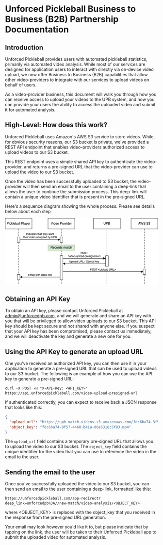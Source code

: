 # Unforced Pickleball Business to Business (B2B) Partnership Documentation

## Introduction

Unforced Pickleball provides users with automated pickleball statistics,
primarily via automated video analysis. While most of our services are designed
for application users to interact with directly via on-device video upload, we
now offer Business to Business (B2B) capabilities that allow other
video-providers to integrate with our services to upload videos on behalf of
users.

As a video-provider business, this document will walk you through how you can
receive access to upload your videos to the UPB system, and how you can provide
your users the ability to access the uploaded video and submit it for
automated analysis.

## High-Level: How does this work?

Unforced Pickleball uses Amazon's AWS S3 service to store videos. While, for
obvious security reasons, our S3 bucket is private, we've provided a REST API
endpoint that enables video-providers authorized access to upload videos to our
S3 bucket.

This REST endpoint uses a simple shared API key to authenticate the
video-provider, and returns a pre-signed URL that the video-provider can use to
upload the video to our S3 bucket.

Once the video has been successfully uploaded to S3 bucket, the video-provider
will then send an email to the user containing a deep-link that allows the user
to continue the submission process. This deep-link will contain a unique video
identifier that is present in the pre-signed URL.

Here's a sequence diagram showing the whole process. Please see details below
about each step

![upb-b2b-sequence-diagram.png](upb-b2b-sequence-diagram.png)

## Obtaining an API Key

To obtain an API key, please contact Unforced Pickleball at
admin@unforcedpb.com, and we will generate and share an API key with you that
will be privileged to allow video uploads to our S3 bucket. This API key should
be kept secure and not shared with anyone else. If you suspect that your API
key has been compromised, please contact us immediately, and we will deactivate
the key and generate a new one for you.

## Using the API Key to generate an upload URL

One you've received an authorized API key, you can then use it in your
application to generate a pre-signed URL that can be used to upload videos to
our S3 bucket. The following is an example of how you can use the API key to
generate a pre-signed URL:

```curl
curl -X POST -H "X-API-Key: <API_KEY>" https://api.unforcedpickleball.com/video-upload-presigned-url
```

If authenticated correctly, you can expect to receive back a JSON response that
looks like this:

```json
{
  "upload_url": "https://upb-match-videos.s3.amazonaws.com/fdc6ba74-8f57-4460-b41a-d6e6318c5f83.mp4?AWSAccessKeyId=ASIAVHYEK2L63X5J7ZCR&Signature=gAQdN0BGneX2rSqCVDkr1sFsbNc%3D&x-amz-security-token=IQoJb3JpZ2luX2VjEHQaCXVzLXdlc3QtMiJGMEQCIFQ4s3XkqqotQUngCp3xSZgPDp09JPulF8CYU4J%2FNC2dAiBNxr5jeN%2Bk8EV4%2BsB97928hg2dFrghjnaRtcT1y06zBSrxAgid%2F%2F%2F%2F%2F%2F%2F%2F%2F%2F8BEAIaDDM2MDI0OTQ3OTkzMyIMGPYzvIB8%2FFefrUo1KsUCjaurIikqJvN6LkMndfnOrIo%2BZUGaVIzgurTfjriRktghlEXFS7Gz4PV9NiHKr4FEzaMak2CpkbCo%2Bu2bS7YO3QRcVvst%2BVLgWznYBu4RAF4TMp3oAJpPGxAG7MjBS9WSnsXRJFZvHqwefndI8uszrRtxQarvjwo27WWJGVXaN4R8k%2FzHQcHnO%2Fiit9kOa5AIihNdzDo3HNzw%2BrlutbIv%2F0gkqqBR53Se%2BS8EH0Nb06gqftaA6cKsCUUZhuyg6rM7sw33vex5zDD8vEXNod47udd2ATrHPi8v1lFTf1ffNWpBapyWI%2BvxHyh%2BP4YuWTh7akxLUwIksVk8hFyKOCs%2F2B21MMWsgqmAikCMqIujDE7bTxPIsmrcvTiUqMZm%2B%2F3v%2Fqd%2FZyNs717%2BKENkv23ifm%2BlbLOHTOUDtLRcNSKemTjAc9AiMTC3xom3BjqfAXbVp8lk983D8XpRnVKytzWMunZeO99tIezUOzLZTG7B4HBOMuYg25eyPExMWVfGzLlOut8%2FHDpiFN03T6k3TEUvJYPm9o4A2MsEaAr5BlkrXNO%2Bz9LuJIRoZQ2o5KP%2BakMcw5OnZ43CgMbr%2BwjIBv4T6q4YVwuZyqkOsDpWz%2B2hdckZeAzos1EVLDtB0hfovxZfy%2FCe%2FnxCxfWYw65uxA%3D%3D&Expires=1726112617",
  "object_key": "fdc6ba74-8f57-4460-b41a-d6e6318c5f83.mp4"
}
```

The `upload_url` field contains a temporary pre-signed URL that allows you to
upload the video to our S3 bucket. The `object_key` field contains the unique
identifier for the video that you can use to reference the video in the email
to the user.

## Sending the email to the user

Once you've successfully uploaded the video to our S3 bucket, you can then send
an email to the user containing a deep-link, formatted like this:

```
https://unforcedpickleball.com/app-redirect?deep_link=unforcedpb%3A//new-match/video-analysis/<OBJECT_KEY>
```

where <OBJECT_KEY> is replaced with the object_key that you received in the
response from the pre-signed URL generation.

Your email may look however you'd like it to, but please indicate that by
tapping on the link, the user will be taken to their Unforced Pickleball app to
submit the uploaded video for automated analysis.